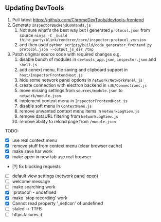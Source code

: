 ## Updating DevTools

1. Pull latest https://github.com/ChromeDevTools/devtools-frontend
1. Generate `InspectorBackendCommands.js`
    1. Not sure what's the best way but I generated `protocol.json` from source `ninja -C _build third_party/blink/renderer/core/inspector:protocol_version`
    1. and then used `python scripts/build/code_generator_frontend.py protocol.json --output_js_dir /tmp`
1. Patch original source code with required changes e.g.
    1. disable bunch of modules in `devtools_app.json`, `inspector.json` and `shell.js`
    1. add conext menu, file saving and clipboard support in `host/InspectorFrontendHost.js`
    1. hide some network panel options in `network/NetworkPanel.js`
    1. create connection with electron backend in `sdk/Connections.js`
    1. move missing settings from `sources/module.json` to `network/module.json` 
    1. implement context menu in `InspectorFrontendHost.js`
    1. disable soft menu in `ContextMenu.js`
    1. remove unwanted context menu items in `NetworkLogView.js`
    1. remove dataURL filtering from `NetworkLogView.js`
    1. remove ability to reload page from `/module.json`

TODO:
- [x] use real context menu
- [x] remove stuff from context menu (clear browser cache)
- [x] make save har work
- [x] make open in new tab use real browser
- [?] fix blocking requests
- [ ] default view settings (network panel open)
- [ ] welcome message
- [ ] make searching work
- [x] 'protocol' - undefined
- [x] make 'stop recording' work
- [x] Cannot read property '_setIcon' of undefined
- [ ] staled -> TTFB
- [ ] https failures :(
